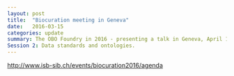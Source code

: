 ```yaml
---
layout: post
title:  "Biocuration meeting in Geneva"
date:   2016-03-15
categories: update
summary: The OBO Foundry in 2016 - presenting a talk in Geneva, April 11th, 2016 at Biocuration 2016 meeting. 
Session 2: Data standards and ontologies. 
---
```



http://www.isb-sib.ch/events/biocuration2016/agenda
